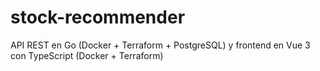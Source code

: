 # stock-recommender
 API REST en Go (Docker + Terraform + PostgreSQL) y frontend en Vue 3 con TypeScript (Docker + Terraform)
